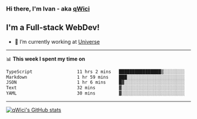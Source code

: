 ### Hi there, I'm Ivan - aka [qWici][website]

## I'm a Full-stack WebDev!
- 🔭 I’m currently working at [Universe][universe]

---

📊 **This week I spent my time on**
<!--START_SECTION:waka-->

```txt
TypeScript                 11 hrs 2 mins   ████████████████▒░░░░░░░░   64.82 %
Markdown                   1 hr 59 mins    ███░░░░░░░░░░░░░░░░░░░░░░   11.69 %
JSON                       1 hr 6 mins     █▓░░░░░░░░░░░░░░░░░░░░░░░   06.49 %
Text                       32 mins         ▓░░░░░░░░░░░░░░░░░░░░░░░░   03.20 %
YAML                       30 mins         ▓░░░░░░░░░░░░░░░░░░░░░░░░   02.94 %
```

<!--END_SECTION:waka-->

---

[![qWici's GitHub stats](https://github-readme-stats.vercel.app/api?username=qWici)](https://github.com/qWici/github-readme-stats)

[website]: https://devkucher.com
[twitter]: https://twitter.com/KucherDev
[linkedin]: https://www.linkedin.com/in/ivankucher
[universe]: https://universeapps.limited
